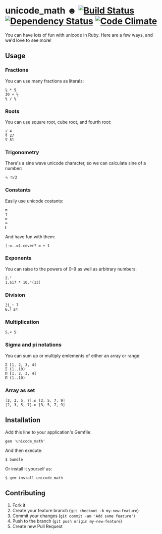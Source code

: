 # unicode_math ☻ [![Build Status](https://secure.travis-ci.org/collectiveidea/unicode_math.png)](http://travis-ci.org/collectiveidea/unicode_math) [![Dependency Status](https://gemnasium.com/collectiveidea/unicode_math.png)](https://gemnasium.com/collectiveidea/unicode_math) [![Code Climate](https://codeclimate.com/badge.png)](https://codeclimate.com/github/collectiveidea/unicode_math)

You can have lots of fun with unicode in Ruby. Here are a few ways, and we'd love to see more!

## Usage

### Fractions

You can use many fractions as literals:

    ⅞ * 5
    30 + ½
    ⅖ / ⅙

### Roots

You can use square root, cube root, and fourth root:

    √ 4
    ∛ 27
    ∜ 81

### Trigonometry

There's a sine wave unicode character, so we can calculate sine of a number:

    ∿ π/2

### Constants

Easily use unicode costants:

    π
    τ
    𝑒
    ∞
    𝐢

And have fun with them:

    (-∞..∞).cover? ∞ + 1

### Exponents

You can raise to the powers of 0–9 as well as arbitrary numbers:

    2.⁷
    1.617 * 10.ⁿ(13)

### Division

    21.÷ 7
    6.⟌ 24

### Multiplication

    5.× 5

### Sigma and pi notations

You can sum up or multiply emlements of either an array or range:

    Σ [1, 2, 3, 4]
    Σ (1..10)
    Π [1, 2, 3, 4]
    Π (1..10)

### Array as set

    [2, 3, 5, 7].∩ [3, 5, 7, 9]
    [2, 3, 5, 7].∪ [3, 5, 7, 9]

## Installation

Add this line to your application's Gemfile:

    gem 'unicode_math'

And then execute:

    $ bundle

Or install it yourself as:

    $ gem install unicode_math

## Contributing

1. Fork it
2. Create your feature branch (`git checkout -b my-new-feature`)
3. Commit your changes (`git commit -am 'Add some feature'`)
4. Push to the branch (`git push origin my-new-feature`)
5. Create new Pull Request
